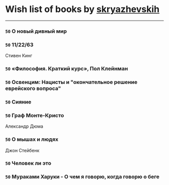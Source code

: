 # Wish list of books by [skryazhevskih](http://vk.com/id383165880)
---

### `50` О новый дивный мир

### `50` 11/22/63
Стивен Кинг

### `50` «Философия. Краткий курс», Пол Клейнман

### `50` Освенцим: Нацисты и "окончательное решение еврейского вопроса"

### `50` Сияние

### `50` Граф Монте-Кристо
Александр Дюма

### `50` О мышах и людях
Джон Стейбенк

### `50` Человек ли это

### `50` Мураками Харуки - О чем я говорю, когда говорю о беге

